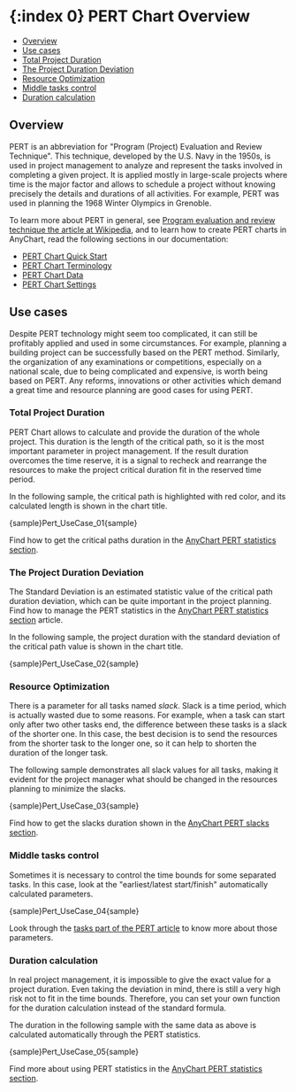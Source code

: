 {:index 0}
PERT Chart Overview
===========

* [Overview](#overview)
* [Use cases](#use_cases)
 * [Total Project Duration](#total_project_duration)
 * [The Project Duration Deviation](#the_project_duration_deviation)
 * [Resource Optimization](#resource_optimization)
 * [Middle tasks control](#middle_tasks_control)
 * [Duration calculation](#duration_calculation)

## Overview

PERT is an abbreviation for "Program (Project) Evaluation and Review Technique". This technique, developed by the U.S. Navy in the 1950s, is used in project management to analyze and represent the tasks involved in completing a given project. It is applied mostly in large-scale projects where time is the major factor and allows to schedule a project without knowing precisely the details and durations of all activities. For example, PERT was used in planning the 1968 Winter Olympics in Grenoble.

To learn more about PERT in general, see [Program evaluation and review technique the article at Wikipedia](https://en.wikipedia.org/wiki/Program_evaluation_and_review_technique), and to learn how to create PERT charts in AnyChart, read the following sections in our documentation:

* [PERT Chart Quick Start](Quick_Start)
* [PERT Chart Terminology](Terminology)
* [PERT Chart Data](Data)
* [PERT Chart Settings](Settings)

## Use cases

Despite PERT technology might seem too complicated, it can still be profitably applied and used in some circumstances. For example, planning a building project can be successfully based on the PERT method. Similarly, the organization of any examinations or competitions, especially on a national scale, due to being complicated and expensive, is worth being based on PERT. Any reforms, innovations or other activities which demand a great time and resource planning are good cases for using PERT. 

### Total Project Duration

PERT Chart allows to calculate and provide the duration of the whole project. This duration is the length of the critical path, so it is the most important parameter in project management. If the result duration overcomes the time reserve, it is a signal to recheck and rearrange the resources to make the project critical duration fit in the reserved time period.

In the following sample, the critical path is highlighted with red color, and its calculated length is shown in the chart title.

{sample}Pert\_UseCase\_01{sample}

Find how to get the critical paths duration in the [AnyChart PERT statistics section](Pert_Chart#statistics).


### The Project Duration Deviation

The Standard Deviation is an estimated statistic value of the critical path duration deviation, which can be quite important in the project planning. Find how to manage the PERT statistics in the [AnyChart PERT statistics section](Pert_Chart#statistics) article.

In the following sample, the project duration with the standard deviation of the critical path value is shown in the chart title.

{sample}Pert\_UseCase\_02{sample}


### Resource Optimization

There is a parameter for all tasks named *slack*. Slack is a time period, which is actually wasted due to some reasons. For example, when a task can start only after two other tasks end, the difference between these tasks is a slack of the shorter one. In this case, the best decision is to send the resources from the shorter task to the longer one, so it can help to shorten the duration of the longer task.

The following sample demonstrates all slack values for all tasks, making it evident for the project manager what should be changed in the resources planning to minimize the slacks.

{sample}Pert\_UseCase\_03{sample}

Find how to get the slacks duration shown in the [AnyChart PERT slacks section](Pert_Chart#slacks).


### Middle tasks control

Sometimes it is necessary to control the time bounds for some separated tasks. In this case, look at the "earliest/latest start/finish" automatically calculated parameters.

{sample}Pert\_UseCase\_04{sample}

Look through the [tasks part of the PERT article](Pert_Chart#earliest_and_latest) to know more about those parameters.

### Duration calculation

In real project management, it is impossible to give the exact value for a project duration. Even taking the deviation in mind, there is still a very high risk not to fit in the time bounds. Therefore, you can set your own function for the duration calculation instead of the standard formula.

The duration in the following sample with the same data as above is calculated automatically through the PERT statistics.

{sample}Pert\_UseCase\_05{sample}

Find more about using PERT statistics in the [AnyChart PERT statistics section](Pert_Chart#statistics).